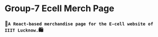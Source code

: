 # **Group-7 Ecell Merch Page**
### 🛒`A React-based merchandise page for the E-cell website of IIIT Lucknow.`🛍
